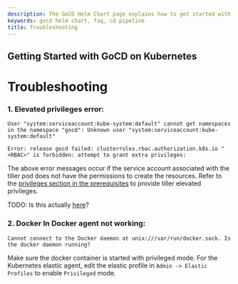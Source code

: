```yaml
---
description: The GoCD Helm Chart page explains how to get started with GoCD for kubernetes using Helm.
keywords: gocd helm chart, faq, cd pipeline
title: Troubleshooting
---
```

## Getting Started with GoCD on Kubernetes

# Troubleshooting

### 1. Elevated privileges error:

```
User "system:serviceaccount:kube-system:default" cannot get namespaces in the namespace "gocd": Unknown user "system:serviceaccount:kube-system:default"
```

```
Error: release gocd failed: clusterroles.rbac.authorization.k8s.io "<RBAC>" is forbidden: attempt to grant extra privileges:
```

The above error messages occur if the service account associated with the tiller pod does not have the permissions to create the resources.
Refer to the [privileges section in the prerequisites](./importing_a_sample_workflow.html#prerequisites) to provide tiller elevated privileges.

TODO: Is this actually [here](./setup_and_configuration.html#install-the-helm-server-tiller-with-rbac)?

### 2. Docker In Docker agent not working:

```
Cannot connect to the Docker daemon at unix:///var/run/docker.sock. Is the docker daemon running?
```

Make sure the docker container is started with privileged mode. For the Kubernetes elastic agent, edit the elastic profile in `Admin -> Elastic Profiles` to enable `Privileged` mode.
